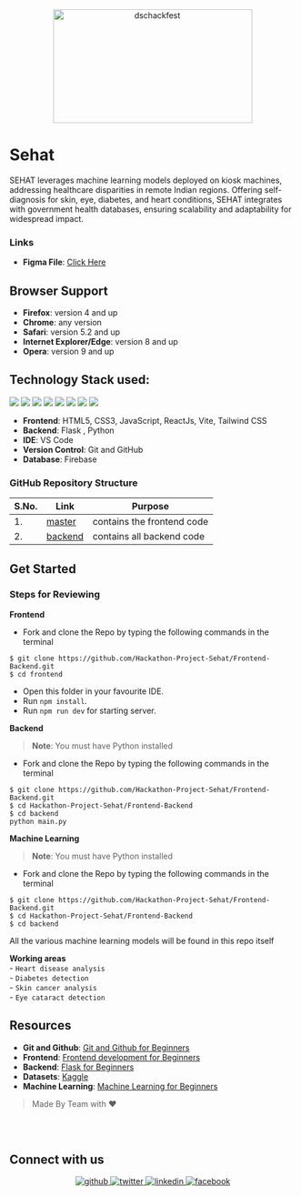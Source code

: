  <div align="center"> <img align="center" alt="dschackfest" src="https://i.postimg.cc/8cqT5bKQ/original.png" height='200' width='350'></div>


# Sehat

<!-- [![Issues](https://img.shields.io/github/issues/DSC-JSS-NOIDA/Foss-events2.0)](https://github.com/DSC-JSS-NOIDA/Foss-events2.0/issues)
[![PRs](https://img.shields.io/github/issues-pr/DSC-JSS-NOIDA/Foss-events2.0)](https://github.com/DSC-JSS-NOIDA/Foss-events2.0/pulls)
[![Maintenance](https://img.shields.io/maintenance/yes/2023?color=green&logo=github)](https://github.com/DSC-JSS-NOIDA/)
[![Forks](https://img.shields.io/github/forks/DSC-JSS-NOIDA/Foss-events2.0?style=social)](https://github.com/DSC-JSS-NOIDA/Foss-events2.0) [![Stars](https://img.shields.io/github/stars/DSC-JSS-NOIDA/Foss-events2.0?style=social)](https://github.com/DSC-JSS-NOIDA/Foss-events2.0) [![Watchers](https://img.shields.io/github/watchers/DSC-JSS-NOIDA/Foss-events2.0?style=social)](https://github.com/DSC-JSS-NOIDA/Foss-events2.0) [![Twitter Follow](https://img.shields.io/twitter/follow/DSCJSSATEN?style=social)](https://twitter.com/DSCJSSATEN) [![Tweet](https://img.shields.io/twitter/url?style=social&url=https%3A%2F%2Fgithub.com%2FDSC-JSS-NOIDA%2FFoss-events2.0)](https://twitter.com/DSCJSSATEN) -->

SEHAT leverages machine learning models deployed on kiosk machines, addressing healthcare disparities in remote Indian regions. Offering self-diagnosis for skin, eye, diabetes, and heart conditions, SEHAT integrates with government health databases, ensuring scalability and adaptability for widespread impact.

<!-- [![](https://sourcerer.io/fame/PragatiVerma18/DSC-JSS-NOIDA/foss-events/images/0)](https://sourcerer.io/fame/PragatiVerma18/DSC-JSS-NOIDA/foss-events/links/0)[![](https://sourcerer.io/fame/PragatiVerma18/DSC-JSS-NOIDA/foss-events/images/1)](https://sourcerer.io/fame/PragatiVerma18/DSC-JSS-NOIDA/foss-events/links/1)[![](https://sourcerer.io/fame/PragatiVerma18/DSC-JSS-NOIDA/foss-events/images/2)](https://sourcerer.io/fame/PragatiVerma18/DSC-JSS-NOIDA/foss-events/links/2)[![](https://sourcerer.io/fame/PragatiVerma18/DSC-JSS-NOIDA/foss-events/images/3)](https://sourcerer.io/fame/PragatiVerma18/DSC-JSS-NOIDA/foss-events/links/3)[![](https://sourcerer.io/fame/PragatiVerma18/DSC-JSS-NOIDA/foss-events/images/4)](https://sourcerer.io/fame/PragatiVerma18/DSC-JSS-NOIDA/foss-events/links/4)[![](https://sourcerer.io/fame/PragatiVerma18/DSC-JSS-NOIDA/foss-events/images/5)](https://sourcerer.io/fame/PragatiVerma18/DSC-JSS-NOIDA/foss-events/links/5)[![](https://sourcerer.io/fame/PragatiVerma18/DSC-JSS-NOIDA/foss-events/images/6)](https://sourcerer.io/fame/PragatiVerma18/DSC-JSS-NOIDA/foss-events/links/6)[![](https://sourcerer.io/fame/PragatiVerma18/DSC-JSS-NOIDA/foss-events/images/7)](https://sourcerer.io/fame/PragatiVerma18/DSC-JSS-NOIDA/foss-events/links/7) -->

### Links
- **Figma File**: [Click Here](https://www.figma.com/file/Ry4jT59WUElBQAZIByWB5S/SEHAT-(SIH)?type=design&node-id=0%3A1&mode=design&t=iHS28N94SQiAg1re-1)

## Browser Support
- **Firefox**:	version 4 and up
- **Chrome**:	any version
- **Safari**:	version 5.2 and up
- **Internet Explorer/Edge**:	version 8 and up
- **Opera**:	version 9 and up

## Technology Stack used:

<img src="https://img.shields.io/badge/html5%20-%23E34F26.svg?&style=for-the-badge&&logoColor=white"/> <img src="https://img.shields.io/badge/css3%20-%231572B6.svg?&style=for-the-badge&&logoColor=white"/>  <img src="https://img.shields.io/badge/javascript%20-%23323330.svg?&style=for-the-badge&&logoColor=%23F7DF1E"/>
<img src="https://img.shields.io/badge/react.js%20-%2343853D.svg?&style=for-the-badge&logo=react.js&logoColor=white"/>  <img src="https://img.shields.io/badge/Vite%20-%23430098.svg?&style=for-the-badge&&logoColor=white"/> <img src="https://img.shields.io/badge/flask%20-%23121011.svg?&style=for-the-badge&&logoColor=white"/>  <img src="https://img.shields.io/badge/github%20-%23404d59.svg?&style=for-the-badge"/> <img src ="https://img.shields.io/badge/machine learning-%234ea94b.svg?&style=for-the-badge&&logoColor=white"/>

- **Frontend**: HTML5, CSS3, JavaScript, ReactJs, Vite, Tailwind CSS
- **Backend**: Flask , Python
- **IDE**: VS Code
- **Version Control**: Git and GitHub
- **Database**: Firebase

### GitHub Repository Structure

| S.No. | Link | Purpose |
| --------------- | --------------- | --------------- |
| 1. | [master](https://github.com/Hackathon-Project-Sehat/Frontend-Backend/tree/main/frontend) | contains the frontend code  |
| 2. | [backend](https://github.com/Hackathon-Project-Sehat/Frontend-Backend/tree/main/backend) | contains all backend code |

## Get Started
### Steps for Reviewing

<strong>Frontend</strong>
- Fork and clone the Repo by typing the following commands in the terminal 
```
$ git clone https://github.com/Hackathon-Project-Sehat/Frontend-Backend.git
$ cd frontend
```
- Open this folder in your favourite IDE.  <br>
- Run `npm install`.<br>
- Run `npm run dev` for starting server.

<strong>Backend</strong>
> **Note**: You must have Python installed 

- Fork and clone the Repo by typing the following commands in the terminal 
```
$ git clone https://github.com/Hackathon-Project-Sehat/Frontend-Backend.git
$ cd Hackathon-Project-Sehat/Frontend-Backend
$ cd backend
python main.py
```

<strong>Machine Learning</strong>
> **Note**: You must have Python installed 

- Fork and clone the Repo by typing the following commands in the terminal 
```
$ git clone https://github.com/Hackathon-Project-Sehat/Frontend-Backend.git
$ cd Hackathon-Project-Sehat/Frontend-Backend
$ cd backend
```
All the various machine learning models will be found in this repo itself 
<!-- ![fork](https://i.postimg.cc/y8z4WCcV/image.jpg)


<hr>

![clone](https://i.postimg.cc/MG7r4nFR/image.jpg)<hr>


![clone](https://i.postimg.cc/yxp6KnvS/image.png)

- Change Branch using:
```
$ git checkout backend
$ cd Backend
```
![branch](https://i.postimg.cc/tTwym7Th/image.png)

- Get connection string from [Mongo Atlas](https://www.mongodb.com/cloud/atlas) by creating a cluster or you can also use your locally installed mongodb
- You can click [here](https://www.youtube.com/watch?v=KKyag6t98g8&t=792s) to learn how to connect atlas to you project
- Create a new file named `.env` in the Backend folder and copy the format of `.env.example` file 
- Paste the connection string in the `.env` file in the `DB_CONNECT` variable
- Install node dependencies using:
```
$ npm install
```
![install](https://i.postimg.cc/jjQPFtzt/Screenshot-164.png)

- To start the server, type:
```
$ node server
```
![start](https://i.postimg.cc/RCbf8Pn6/Screenshot-165.png)

- Make changes to the code(for ex- add an update route)
- Stage your changes using:
```
$ git add .
```
- Commit your changes using:
```
$ git commit -m "add any comment"
```
- Push the changes to the forked repository using:
```
$ git push 
```
- Navigate to the original repository and make a pull request -->

<strong>Working areas</strong><br>
      - `Heart disease analysis` <br>
      - `Diabetes detection`  <br>
      - `Skin cancer analysis` <br>
      - `Eye cataract detection` <br>

## Resources
- **Git and Github**: [Git and Github for Beginners](https://www.youtube.com/watch?v=RGOj5yH7evk)
- **Frontend**: [Frontend development for Beginners](https://www.youtube.com/playlist?list=PL9ooVrP1hQOH2k1SANK5rvq_EAgUKTPoK)
- **Backend**: [Flask for Beginners](https://www.youtube.com/playlist?list=PLZoTAELRMXVPBaLN3e-uoVRR9hlRFRfUc)
- **Datasets**: [Kaggle](https://kaggle.com/datasets)
- **Machine Learning**: [Machine Learning for Beginners](https://www.youtube.com/playlist?list=PLxCzCOWd7aiEXg5BV10k9THtjnS48yI-T)



> Made By Team with ❤️


<br><br>

<!-- [![ForTheBadge built-with-love](http://ForTheBadge.com/images/badges/built-with-love.svg)](https://github.com/DSC-JSS-NOIDA/Foss-events2.0)
[![ForTheBadge built-by-developers](http://ForTheBadge.com/images/badges/built-by-developers.svg)](https://github.com/DSC-JSS-NOIDA/Foss-events2.0) -->
                                                   


## Connect with us  
<div align="center">
 <!-- <a href="https://dscjss.in/"><img src="https://user-images.githubusercontent.com/42115530/94302134-5c28c680-ff89-11ea-9ca4-5dcdd4279786.png"  height=100px /></a> <br><br>  -->
<a href="https://www.linkedin.com/in/vaani-pathariya/" target="_blank">
<img src=https://img.shields.io/badge/vaanipathariya-%2324292e.svg?&style=for-the-badge&logo=linkedin&logoColor=white alt=github style="margin-bottom: 5px;" />
</a>
<a href="https://www.linkedin.com/in/ivanshikajain/" target="_blank">
<img src=https://img.shields.io/badge/Vanshikajain-%2300acee.svg?&style=for-the-badge&logo=linkedin&logoColor=white alt=twitter style="margin-bottom: 5px;" />
</a>
<a href="https://www.linkedin.com/in/devanshi-bahuguna-438382174/" target="_blank">
<img src=https://img.shields.io/badge/devanshibahuguna-%231E77B5.svg?&style=for-the-badge&logo=linkedin&logoColor=white alt=linkedin style="margin-bottom: 5px;" />
</a>
<a href="https://www.linkedin.com/in/anubhavpal/" target="_blank">
<img src=https://img.shields.io/badge/anubhavpal-%232E87FB.svg?&style=for-the-badge&logo=linkedin&logoColor=white alt=facebook style="margin-bottom: 5px;" />
</a>
</div> 
